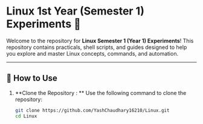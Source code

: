 # Linux 1st Year (Semester 1)  Experiments 🚀  

Welcome to the repository for **Linux Semester 1 (Year 1) Experiments**! This repository contains practicals, shell scripts, and guides designed to help you explore and master Linux concepts, commands, and automation.  

---

## 🚀 How to Use  

1. **Clone the Repository : ** 
   Use the following command to clone the repository:  
   ```bash
   git clone https://github.com/YashChaudhary16210/Linux.git
   cd Linux
